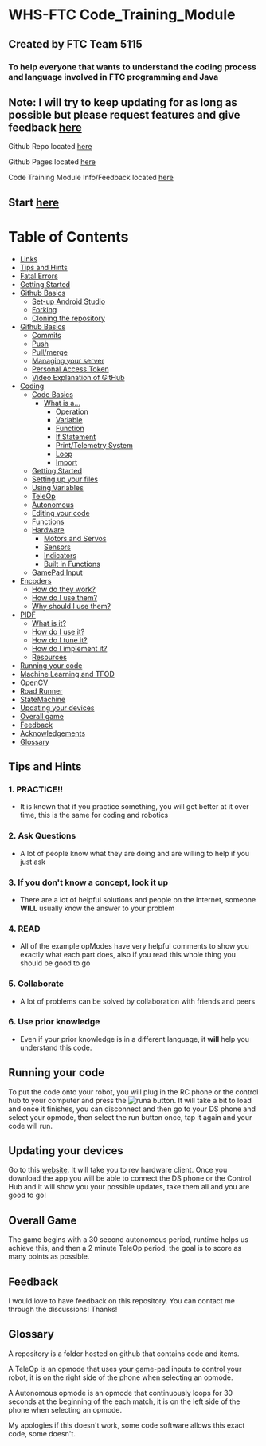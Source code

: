# WHS-FTC Code_Training_Module
## Created by FTC Team 5115
### To help everyone that wants to understand the coding process and language involved in FTC programming and Java
## Note: I will try to keep updating for as long as possible but please request features and give feedback [here][feed]

Github Repo located [here][repo]

Github Pages located [here][page]

Code Training Module Info/Feedback located [here][feed]

## Start [here](gettingStarted.md)

# Table of Contents <a name="top"></a>
- [Links](/.etc/linksAndAcknowledgements.md#link)
- [Tips and Hints](#tip)
- [Fatal Errors](/coding.md#fatal)
- [Getting Started](/gettingStarted.md)
- [Github Basics](/basics/githubBasics.md)
  - [Set-up Android Studio](/basics/githubBasics.md#setup)
  - [Forking](/basics/githubBasics.md#fork)
  - [Cloning the repository](/basics/githubBasics.md#clone)
- [Github Basics](/basics/githubBasics.md#gbasics)
  - [Commits](/basics/githubBasics.md#commit)
  - [Push](/basics/githubBasics.md#push)
  - [Pull/merge](/basics/githubBasics.md#pull)
  - [Managing your server](/basics/githubBasics.md#manage)
  - [Personal Access Token](/basics/githubBasics.md#pat)
  - [Video Explanation of GitHub](/basics/githubBasics.md#gitvid)
- [Coding](/coding.md#code)
  - [Code Basics](/basics/codingBasics.md#cbasics)
    - [What is a...](/basics/codingBasics.md#wia)
      - [Operation](/basics/codingBasics.md#oper)
      - [Variable](/basics/codingBasics.md#var)
      - [Function](/basics/codingBasics.md#func)
      - [If Statement](/basics/codingBasics.md#if)
      - [Print/Telemetry System](/basics/codingBasics.md#print)
      - [Loop](/basics/codingBasics.md#loop)
      - [Import](/basics/codingBasics.md#import)
  - [Getting Started](/coding.md#start2)
  - [Setting up your files](/coding.md#files)
  - [Using Variables](/coding.md#usevar)
  - [TeleOp](/coding.md#tele)
  - [Autonomous](/coding.md#auto)
  - [Editing your code](/coding.md#edit)
  - [Functions](/coding.md#functions)
  - [Hardware](/coding.md#ware)
    - [Motors and Servos](/coding.md#motor)
    - [Sensors](/coding.md#sense)
    - [Indicators](/coding.md#indicator)
    - [Built in Functions](/coding.md#built)
  - [GamePad Input](/coding.md#gp)
- [Encoders](/autonomous/encoders.md#encode)
  - [How do they work?](/autonomous/encoders.md#eWork)
  - [How do I use them?](/autonomous/encoders.md#eUse)
  - [Why should I use them?](/autonomous/encoders.md#eyUse)
- [PIDF](advanced/PIDF.md#pidf)
  - [What is it?](advanced/PIDF.md#what)
  - [How do I use it?](advanced/PIDF.md#use)
  - [How do I tune it?](advanced/PIDF.md#tune)
  - [How do I implement it?](advanced/PIDF.md#implement)
  - [Resources](advanced/PIDF.md#resources)
- [Running your code](#run)
- [Machine Learning and TFOD](/autonomous/machineLearning.md#ml)
- [OpenCV](/autonomous/openCV.md)
- [Road Runner](/autonomous/roadRunner.md)
- [StateMachine](/autonomous/StateMachine.md)
- [Updating your devices](#update)
- [Overall game](#ovr)
- [Feedback](#feed)
- [Acknowledgements](/.etc/linksAndAcknowledgements.md#agk)
- [Glossary](#gloss)

## Tips and Hints <a name="tip"></a>
### 1. PRACTICE!!
- It is known that if you practice something, you will get better at it over time, this is the same for coding and robotics
### 2. Ask Questions
- A lot of people know what they are doing and are willing to help if you just ask
### 3. If you don't know a concept, look it up
- There are a lot of helpful solutions and people on the internet, someone **WILL** usually know the answer to your problem
### 4. READ
- All of the example opModes have very helpful comments to show you exactly what each part does, also if you read this whole thing you should be good to go
### 5. Collaborate
- A lot of problems can be solved by collaboration with friends and peers
### 6. Use prior knowledge
- Even if your prior knowledge is in a different language, it **will** help you understand this code.

## Running your code <a name="run"></a>
To put the code onto your robot, you will plug in the RC phone or the control hub to your computer and press the ![runa][run] button. It will take a bit to load and once it finishes, you can disconnect and then go to your DS phone and select your opmode, then select the run button once, tap it again and your code will run.

## Updating your devices <a name="update"></a>
Go to this [website][rhc]. It will take you to rev hardware client. Once you download the app you will be able to connect the DS phone or the Control Hub and it will show you your possible updates, take them all and you are good to go!
  
## Overall Game <a name="ovr"></a>
The game begins with a 30 second autonomous period, runtime helps us achieve this, and then a 2 minute TeleOp period, the goal is to score as many points as possible.
  
## Feedback <a name="feed"></a>
I would love to have feedback on this repository. You can contact me through the discussions! Thanks!

## Glossary <a name="gloss"></a>

A repository is a folder hosted on github that contains code and items.

A TeleOp is an opmode that uses your game-pad inputs to control your robot, it is on the right side of the phone when selecting an opmode.

A  Autonomous opmode is an opmode that continuously loops for 30 seconds at the beginning of the each match, it is on the left side of the phone when selecting an opmode.

My apologies if this doesn't work, some code software allows this exact code, some doesn't.  

[rhc]:https://docs.revrobotics.com/rev-hardware-client/getting-started/installation-instructions
[ftcpage]: https://github.com/FIRST-Tech-Challenge/FtcRobotController
[user]: https://github.com/GramGra07
[team]: https://github.com/WindsorHSRobotics/Team_Resources
[rev]: https://www.revrobotics.com/
[clineuser]: https://github.com/stcline
[aslink]: https://developer.android.com/studio
[ggl]: https://www.google.com/
[lop]: https://github.com/FIRST-Tech-Challenge/FtcRobotController/blob/master/FtcRobotController/src/main/java/org/firstinspires/ftc/robotcontroller/external/samples/BasicOpMode_Linear.java
[cuser]: https://github.com/ctimmons25
[juser]: https://github.com/JohnMayfield
[buser]: https://github.com/sangerb19
[gm0]: https://gm0.org/en/latest/
[lib]: https://www.firstinspires.org/resource-library/ftc/game-and-season-info
[web]: https://gist.github.com/jagrosh/5b1761213e33fc5b54ec7f6379034a22
[mlguide]: https://ftc-docs.firstinspires.org/ftc_ml/
[ml]: https://ftc-ml.firstinspires.org/
[mlset]: https://ftc-docs.firstinspires.org/ftc_ml/logging_on/logging-on.html#adding-students-to-your-teams-ftc-ml-workspace
[tfodweb]: https://github.com/FIRST-Tech-Challenge/FtcRobotController/blob/master/FtcRobotController/src/main/java/org/firstinspires/ftc/robotcontroller/external/samples/ConceptTensorFlowObjectDetectionWebcam.java
[vu]: https://developer.vuforia.com/license-manager
[3D]: https://docs.google.com/presentation/d/1MeLkA9mCI4vZMiejlqMZpAhZvbV2ThvSf6oZBzhQGdo/edit?usp=sharing
[qm]: https://gm0.org/en/latest/docs/software/tutorials/mecanum-drive.html
[qt]: https://docs.revrobotics.com/kickoff-concepts/freight-frenzy-2021-2022/programming-teleoperated
[bb]: https://www.firstinspires.org/sites/default/files/uploads/resource_library/ftc/blocks-programming-guide.pdf
[page]: https://gramgra07.github.io/WHS-FTC-Code_Training_Module/
[repo]: https://github.com/GramGra07/WHS-FTC-Code_Training_Module/blob/main/README.md
[feed]: https://gramgra07.github.io/gg-web/
[eocv]: https://github.com/OpenFTC/EasyOpenCV
[hsv]: https://i.stack.imgur.com/gyuw4.png
[lrr]: https://learnroadrunner.com/#frequently-asked-questions
[dash]: http://192.168.43.1:8080/dash

[fork]: /images/fork.png
[gitcommit]: /images/gitCommit.png
[commit]: /images/commit.png
[push]: /images/push.png
[pull]: /images/pull.png
[run]: /images/run.png
[setting]: /images/settings.png
[beTele]: /examples/exampleTeleOpBlank
[feTele]: /examples/exampleTeleOpFull
[beAuto]: /examples/exampleAutoBlank.txt
[feAuto]: /examples/exampleAutoFull.txt
[code]: /images/code.png
[zip]: /images/zip.png
[vcs]: /images/vcs.png
[step1]: /images/step1.png
[step2]: /images/step2.png
[step3]: /images/step3.png
[step4]: /images/step4.png
[step5]: /images/step5.png
[step6]: /images/step6.png
[file]: /images/file.png
[open]: /images/open.png
[new]: /images/new.png
[import]: /examples/import.txt
[eDemo]: /examples/RobotAutoDriveByEncoder_Linear.txt
[color]: /examples/SensorColor.txt
[IMU]: /examples/SensorBNO055IMU.txt

[cP]: /coding.md
[mlP]: /autonomous/machineLearning.md
[gbP]: /basics/githubBasics.md
[laP]: /.etc/linksAndAcknowledgements.md
[eP]: /autonomous/encoders.md
[hP]: /README.md
[rr]: /autonomous/roadRunner.md
[cv]: /autonomous/openCV.md
[pidf]: /advanced/PIDF.md
[sm]: /autonomous/StateMachine.md
